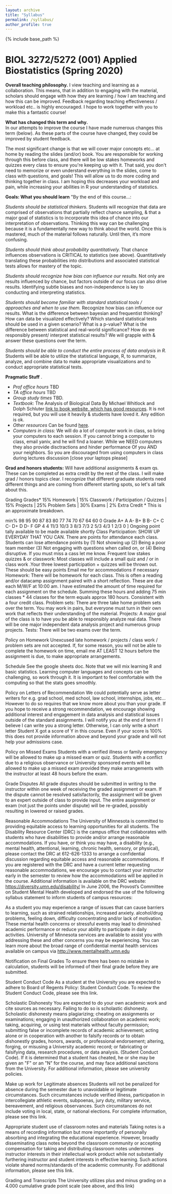 ```yaml
---
layout: archive
title: "Syllabus"
permalink: /syllabus/
author_profile: true
---
```


{% include base_path %}

<!-- Edit below this line -->

# BIOL 3272/5272 (001) Applied Biostatistics (Spring 2020)

**Overall teaching philosophy.** 
I view teaching and learning as a collaboration. This means, that in addition to engaging with the material, scholars should engage with how they are learning / how I am teaching and how this can be improved. Feedback regarding teaching effectiveness / workload etc.. is highly encouraged. I hope to work together with you to make this a fantastic course!

**What has changed this term and why.**  
In our attempts to improve the course I have made numerous changes this term (below). As these parts of the course have changed, they could be improved by student feedback.  

The most significant change is that we will cover major concepts etc… at home by reading the slides (and/or) book. You are responsible for working through this before class, and there will be low stakes homeworks and quizzes every class to ensure you're keeping up with it.  That said, you don't need to memorize or even understand everything in the slides, come to class with questions, and goals! This will allow us to do more coding and thinking together in class. I am hoping this decreases your workload and pain, while increasing your abilities in R your understanding of statistics.

**Goals: What you should learn** "By the end of this course...:

*Students should be statistical thinkers.* Students will recognize that data are comprised of observations that partially reflect chance sampling, & that a major goal of statistics is to incorporate this idea of chance into our interpretation of observations. Thinking this way can be challenging because it is a fundamentally new way to think about the world. Once this is mastered, much of the material follows naturally. Until then, it’s more confusing.  

*Students should think about probability quantitatively.* That chance influences observations is CRITICAL to statistics (see above). Quantitatively translating these probabilities into distributions and associated statistical tests allows for mastery of the topic. 

*Students should recognize how bias can influence our results.* Not only are results influenced by chance, but factors outside of our focus can also drive results. Identifying subtle biases and non-independence is key to conducting and interpreting statistics.  

*Students should become familiar with standard statistical tools / approaches and when to use them.* Recognize how bias can influence our results. What is the difference between bayesian and frequentist thinking? How can data be visualized effectively? Which standard statistical tests should be used in a given scenario? What is a p-value? What is the difference between statistical and real-world significance? How do we responsibly present/ interpret statistical results? We will grapple with & answer these questions over the term. 

*Students should be able to conduct the entire process of data analysis in R.* Students will be able to utilize the statistical language, R, to summarize, analyze, and combine data to make appropriate visualizations and to conduct appropriate statistical tests.

**Pragmatic Stuff** .  
- *Prof office hours* TBD   
- *TA office hours* TBD 
- *Group study times* TBD.  
- *Textbook*: The Analysis of Biological Data By Michael Whitlock and Dolph Schluter [link to book website, which has good resources](https://whitlockschluter3e.zoology.ubc.ca/). It is not required, but you will use it heavily & students have loved it. Any edition is ok.
- *Other resources* Can be found [here](https://biol3272-5272.github.io/biostats2020/resources/). 
- *Computers in class:* We will do a lot of computer work in class, so bring your computers to each session. If you cannot bring a computer to class, email yaniv, and he will find a loaner. While we NEED computers they also provide disctractions and hinder performance Of you AND your neighbors. So you are discouraged from using computers in class during lectures discussion [close your laptops please]

**Grad and honors students:** Will have additional assignments & exam qs. These can be completed as extra credit by the rest of the class. I will make grad / honors topics clear. I recognize that different graduate students need different things and are coming from different starting spots, so let's all talk about this. 

Grading
Grades* 15% Homework | 15% Classwork / Participation / Quizzes | 15% Projects | 25% Problem Sets | 30% Exams | 2% Extra Credit   * This is an approximate breakdown.

min%
98
95
90
87
83
80
77
74
70
67
64
60
0
Grade
A+
A
A-
B+
B
B-
C+
C
C-
D+
D
D-
F
GP
4
4
11/3
10/3
3
8/3
7/3
2
5/3
4/3
1
2/3
0
]
Ongoing point tally available to be made available shortly
Class Participation: SHOW UP EVERYDAY THAT YOU CAN. There are points for attendance each class. Students can lose attendance points by (1) Not showing up (2) Being a poor team member (3) Not engaging with questions when called on, or (4)  Being disruptive. If you must miss a cass let me know.
Frequent low stakes quizzes & or classwork:  Most classes will include a small quiz and / or in class work .Your three lowest participation + quizzes will be thrown out. These should be easy points Email me for accommodations if necessary
Homework: There will be homework for each class. This is often a reading and/or datacamp assignment paired with a short reflection. These are due each M/W/F at 10:00 am.
I have estimated the amount of time required for each assignment on the schedule. Summing these hours and adding 75 min classes * 44 classes for the term equals approx 180 hours.  Consistent with a four credit class. 
Problem sets: There are three take home problem sets over the term. You may work in pairs, but everyone must turn in their own work that reflects their understanding of the material. 
Projects: A major goal of the class is to have you be able to responsibly analyze real data. There will be one major independent data analysis project and numerous group projects. 
Tests: There will be two exams over the term. 

Policy on Homework
Unexcused late homework / projects / class work / problem sets are not accepted.
If, for some reason, you will not be able to complete the homework on time, email me AT LEAST 12 hours before the assignment is due, to make appropriate arrangements.


Schedule
See the google sheets doc. Note that we will mix learning R and basic statistics. Learning computer languages and concepts can be challenging, so work through it. It is important to feel comfortable with the computing so that the stats goes smoothly.

Policy on Letters of Recommendation
We could potentially serve as letter writers for e.g. grad school, med school, law school, internships, jobs, etc… However to do so requires that we know more about you than your grade. If you hope to receive a strong recommendation, we encourage showing additional interest and engagement in data analysis and statistical issues outside of the standard assignments. I will notify you at the end of term if I believe I can write you a strong letter.  Otherwise, I can only write a short letter Student X got a score of Y in this course. Even if your score is 100% this does not provide information above and beyond your grade and will not help your admissions case.

Policy on Missed Exams
Students with a verified illness or family emergency will be allowed to make up a missed exam or quiz.  Students with a conflict due to a religious observance or University sponsored events will be allowed to make up a missed exam provided they make arrangements with the instructor at least 48 hours before the exam.

Grade Disputes
All grade disputes should be submitted in writing to the instructor within one week of receiving the graded assignment or exam. If the dispute cannot be resolved satisfactorily, the assignment will be given to an expert outside of class to provide input. The entire assignment or exam (not just the points under dispute) will be re-graded, possibly resulting in lowered or raised grades.

Reasonable Accommodations
The University of Minnesota is committed to providing equitable access to learning opportunities for all students.  The Disability Resource Center (DRC) is the campus office that collaborates with students who have disabilities to provide and/or arrange reasonable accommodations.
If you have, or think you may have, a disability (e.g., mental health, attentional, learning, chronic health, sensory, or physical), please contact the DRC at 612-626-1333 to arrange a confidential discussion regarding equitable access and reasonable accommodations.
If you are registered with the DRC and have a current letter requesting reasonable accommodations, we encourage you to contact your instructor early in the semester to review how the accommodations will be applied in the course.
Additional information is available on the DRC website: https://diversity.umn.edu/disability/
In June 2006, the Provost’s Committee on Student Mental Health developed and endorsed the use of the following syllabus statement to inform students of campus resources:

As a student you may experience a range of issues that can cause barriers to learning, such as strained relationships, increased anxiety. alcohol/drug problems, feeling down, difficulty concentrating and/or lack of motivation. These mental health concerns or stressful events may lead to diminished academic performance or reduce your ability to participate in daily activities. University  of Minnesota services are available to assist you with addressing these and other concerns you may be experiencing.  You can learn more about the broad range of confidential mental health services available on campus via http://www.mentalhealth.umn.edu


Notification on Final Grades
To ensure there has been no mistake in calculation, students will be informed of their final grade before they are submitted.

Student Conduct Code
As a student at the University you are expected to adhere to Board of Regents Policy: Student Conduct Code. To review the Student Conduct Code, please see this link.

Scholastic Dishonesty
You are expected to do your own academic work and cite sources as necessary. Failing to do so is scholastic dishonesty. Scholastic dishonesty means plagiarizing; cheating on assignments or examinations; engaging in unauthorized collaboration on academic work; taking, acquiring, or using test materials without faculty permission; submitting false or incomplete records of academic achievement; acting alone or in cooperation with another to falsify records or to obtain dishonestly grades, honors, awards, or professional endorsement; altering, forging, or misusing a University academic record; or fabricating or falsifying data, research procedures, or data analysis. (Student Conduct Code). If it is determined that a student has cheated, he or she may be given an "F" or an "N" for the course, and may face additional sanctions from the University. For additional information, please see university policies.

Make up work for Legitimate absences
Students will not be penalized for absence during the semester due to unavoidable or legitimate circumstances. Such circumstances include verified illness, participation in intercollegiate athletic events, subpoenas, jury duty, military service, bereavement, and religious observances. Such circumstances do not include voting in local, state, or national elections. For complete information, please see this link.

Appropriate student use of classroom notes and materials
Taking notes is a means of recording information but more importantly of personally absorbing and integrating the educational experience. However, broadly disseminating class notes beyond the classroom community or accepting compensation for taking and distributing classroom notes undermines instructor interests in their intellectual work product while not substantially furthering instructor and student interests in effective learning. Such actions violate shared norms/standards of the academic community. For additional information, please see this link.  

Grading and Transcripts
The University utilizes plus and minus grading on a 4.000 cumulative grade point scale (see above, and this link)
